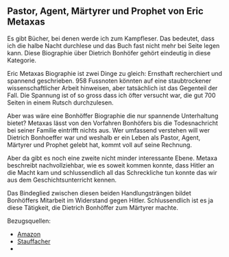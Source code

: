 <!--Bonhoeffer-->

## Pastor, Agent, Märtyrer und Prophet von Eric Metaxas ##

Es gibt Bücher, bei denen werde ich zum Kampfleser. Das bedeutet, dass ich die halbe Nacht durchlese und das Buch fast nicht mehr bei Seite legen kann. Diese Biographie über Dietrich Bonhöfer gehört eindeutig in diese Kategorie.

Eric Metaxas Biographie ist zwei Dinge zu gleich: Ernsthaft recherchiert und spannend geschrieben. 958 Fussnoten könnten auf eine staubtrockener wissenschaftlicher Arbeit hinweisen, aber tatsächlich ist das Gegenteil der Fall. Die Spannung ist of so gross dass ich öfter versucht war, die gut  700 Seiten in einem Rutsch durchzulesen.

Aber was wäre eine Bonhöffer Biographie die nur spannende Unterhaltung bietet? Metaxas lässt von den Vorfahren Bonhöfers bis die Todesnachricht bei seiner Familie eintrifft nichts aus. Wer umfassend verstehen will wer Dietrich Bonhoeffer war und weshalb er ein Leben als Pastor, Agent, Märtyrer und Prophet gelebt hat, kommt voll auf seine Rechnung.

Aber da gibt es noch eine zweite nicht minder interessante Ebene. Metaxa beschreibt nachvollziehbar, wie es soweit kommen konnte, dass Hitler an die Macht kam und schlussendlich all das Schreckliche tun konnte das wir aus dem Geschichtsunterricht kennen.

Das Bindeglied zwischen diesen beiden Handlungsträngen bildet Bonhöffers Mitarbeit im Widerstand gegen Hitler. Schlussendlich ist es ja diese Tätigkeit, die Dietrich Bonhöffer zum Märtyrer machte.

Bezugsquellen:

* [Amazon](http://www.amazon.de/Bonhoeffer-Pastor-Agent-M%C3%A4rtyrer-Prophet/dp/3775152717)
* [Stauffacher](http://www.stauffacher.ch/shop/stb_start_startseite/suchartikel/bonhoeffer/eric_metaxas/ISBN3-7751-5271-7)
* 

